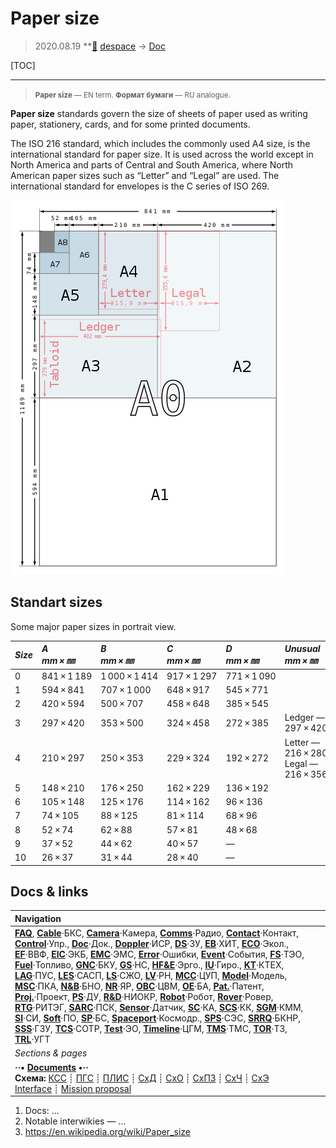 # Paper size
> 2020.08.19 **[🚀](../index/index.md) [despace](index.md) → [Doc](doc.md)

[TOC]

---

> <small>**Paper size** — EN term. **Формат бумаги** — RU analogue.</small>

**Paper size** standards govern the size of sheets of paper used as writing paper, stationery, cards, and for some printed documents.

The ISO 216 standard, which includes the commonly used A4 size, is the international standard for paper size. It is used across the world except in North America and parts of Central and South America, where North American paper sizes such as “Letter” and “Legal” are used. The international standard for envelopes is the C series of ISO 269.

[![](f/doc/paper_size_01_thumb.png)](f/doc/paper_size_01.png)



## Standart sizes
Some major paper sizes in portrait view.

|*Size*|*A<br>mm × ㎜*|*B<br>mm × ㎜*|*C<br>mm × ㎜*|*D<br>mm × ㎜*|*Unusual<br>mm × ㎜*|
|:--|:--|:--|:--|:--|:--|
|0|841 × 1 189|1 000 × 1 414|917 × 1 297|771 × 1 090||
|1|594 × 841|707 × 1 000|648 × 917|545 × 771||
|2|420 × 594|500 × 707|458 × 648|385 × 545||
|3|297 × 420|353 × 500|324 × 458|272 × 385|Ledger — 297 × 420|
|4|210 × 297|250 × 353|229 × 324|192 × 272|Letter — 216 × 280<br>Legal — 216 × 356|
|5|148 × 210|176 × 250|162 × 229|136 × 192||
|6|105 × 148|125 × 176|114 × 162|96 × 136||
|7|74 × 105|88 × 125|81 × 114|68 × 96||
|8|52 × 74|62 × 88|57 × 81|48 × 68||
|9|37 × 52|44 × 62|40 × 57|—||
|10|26 × 37|31 × 44|28 × 40|—||



<p style="page-break-after:always"> </p>

## Docs & links
|Navigation|
|:--|
|**[FAQ](faq.md)**, **[Cable](cable.md)**·БКС, **[Camera](cam.md)**·Камера, **[Comms](comms.md)**·Радио, **[Contact](contact.md)**·Контакт, **[Control](control.md)**·Упр., **[Doc](doc.md)**·Док., **[Doppler](doppler.md)**·ИСР, **[DS](ds.md)**·ЗУ, **[EB](eb.md)**·ХИТ, **[ECO](ecology.md)**·Экол., **[EF](ef.md)**·ВВФ, **[ElC](elc.md)**·ЭКБ, **[EMC](emc.md)**·ЭМС, **[Error](error.md)**·Ошибки, **[Event](event.md)**·События, **[FS](fs.md)**·ТЭО, **[Fuel](fuel.md)**·Топливо, **[GNC](gnc.md)**·БКУ, **[GS](scs.md)**·НС, **[HF&E](hfe.md)**·Эрго., **[IU](iu.md)**·Гиро., **[KT](kt.md)**·КТЕХ, **[LAG](lag.md)**·ПУC, **[LES](les.md)**·САСП, **[LS](ls.md)**·СЖО, **[LV](lv.md)**·РН, **[MCC](mcc.md)**·ЦУП, **[Model](model.md)**·Модель, **[MSC](sc.md)**·ПКА, **[N&B](nnb.md)**·БНО, **[NR](nr.md)**·ЯР, **[OBC](obc.md)**·ЦВМ, **[OE](oe.md)**·БА, **[Pat.](патент.md)**·Патент, **[Proj.](project.md)**·Проект, **[PS](ps.md)**·ДУ, **[R&D](rnd.md)**·НИОКР, **[Robot](robotics.md)**·Робот, **[Rover](rover.md)**·Ровер, **[RTG](rtg.md)**·РИТЭГ, **[SARC](sarc.md)**·ПСК, **[Sensor](sensor.md)**·Датчик, **[SC](sc.md)**·КА, **[SCS](scs.md)**·КК, **[SGM](sgm.md)**·КММ, **[SI](si.md)**·СИ, **[Soft](soft.md)**·ПО, **[SP](sp.md)**·БС, **[Spaceport](spaceport.md)**·Космодр., **[SPS](sps.md)**·СЭС, **[SRRQ](srrq.md)**·БКНР, **[SSS](sss.md)**·ГЗУ, **[TCS](tcs.md)**·СОТР, **[Test](test.md)**·ЭО, **[Timeline](timeline.md)**·ЦГМ, **[TMS](tms.md)**·ТМС, **[TOR](tor.md)**·ТЗ, **[TRL](trl.md)**·УГТ|
|*Sections & pages*|
|**··• [Documents](doc.md) •··**<br> **Схема:** [КСС](ксс.md) ┊ [ПГС](пгс.md) ┊ [ПЛИС](плис.md) ┊ [СхД](wbs.md) ┊ [СхО](draft_model.md) ┊ [СхПЗ](draft_model.md) ┊ [СхЧ](unit_decd.md) ┊ [СхЭ](ei_diagram.md)<br> [Interface](interface.md) ┊ [Mission proposal](proposal.md)|

   1. Docs: …
   1. Notable interwikies — …
   1. <https://en.wikipedia.org/wiki/Paper_size>
